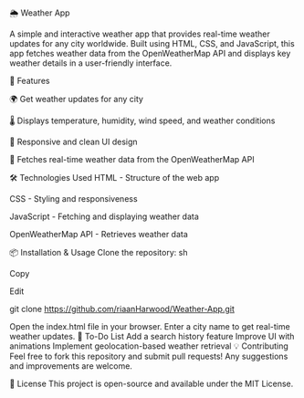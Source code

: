 🌦 Weather App

A simple and interactive weather app that provides real-time weather updates for any city worldwide. Built using HTML, CSS, and JavaScript, this app fetches weather data from the OpenWeatherMap API and displays key weather details in a user-friendly interface.

🚀 Features

🌍 Get weather updates for any city

🌡️ Displays temperature, humidity, wind speed, and weather conditions

🎨 Responsive and clean UI design

🔄 Fetches real-time weather data from the OpenWeatherMap API

🛠 Technologies Used
HTML - Structure of the web app

CSS - Styling and responsiveness

JavaScript - Fetching and displaying weather data

OpenWeatherMap API - Retrieves weather data

📦 Installation & Usage
Clone the repository:
sh

Copy

Edit

git clone https://github.com/riaanHarwood/Weather-App.git

Open the index.html file in your browser.
Enter a city name to get real-time weather updates.
📌 To-Do List
 Add a search history feature
 Improve UI with animations
 Implement geolocation-based weather retrieval
💡 Contributing
Feel free to fork this repository and submit pull requests! Any suggestions and improvements are welcome.

📜 License
This project is open-source and available under the MIT License.
